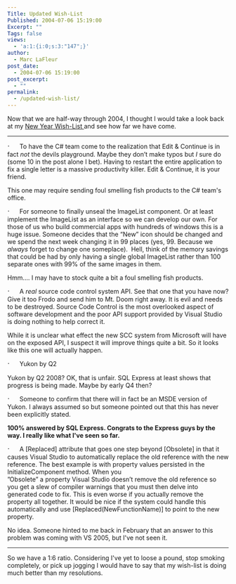 ```yaml
---
Title: Updated Wish-List
Published: 2004-07-06 15:19:00
Excerpt: ""
Tags: false
views:
  - 'a:1:{i:0;s:3:"147";}'
author:
  - Marc LaFleur
post_date:
  - 2004-07-06 15:19:00
post_excerpt:
  - ""
permalink:
  - /updated-wish-list/
---
```

<p>Now that we are half-way through 2004,&nbsp;I thought I would take a look back at my <a href="http://weblogs.asp.net/mlafleur/archive/2004/01/04/47472.aspx">New Year Wish-List </a>and see how far we have come. </p>
<p dir=ltr><font color=#006400></font><font face=Symbol size=3><span><span>
<hr id=null/>
&#183;<font face="Times New Roman" size=1><span>&nbsp;&nbsp;&nbsp;&nbsp;&nbsp;&nbsp;&nbsp;&nbsp; </span></font></span></span></font>To have the C# team come to the realization that Edit &amp; Continue is in fact <i><span>not</span></i> the devils playground. Maybe they don&#8217;t make typos but <i><span>I</span></i> sure do (some 10 in the post alone I bet). Having to restart the entire application to fix a single letter is a massive productivity killer. Edit &amp; Continue, it is your friend.</p>
<p dir=ltr>This one may require sending foul smelling fish products to the C# team's office. </p>
<p dir=ltr></p>
<p dir=ltr><font color=#006400></font><font face=Symbol size=3><span><span>&#183;<font face="Times New Roman" size=1><span>&nbsp;&nbsp;&nbsp;&nbsp;&nbsp;&nbsp;&nbsp;&nbsp; </span></font></span></span></font>For someone to finally unseal the ImageList component. Or at least implement the ImageList as an interface so we can develop our own. For those of us who build commercial apps with hundreds of windows this is a huge issue. Someone decides that the &#8220;New&#8221; icon should be changed and we spend the next week changing it in 99 places (yes, 99. Because we <i><span>always</span></i> forget to change one someplace).&nbsp; Hell, think of the memory savings that could be had by only having a single global ImageList rather than 100 separate ones with 99% of the same images in them.</p>
<p dir=ltr>Hmm.... I may have to stock quite a bit a foul smelling fish products.</p>
<p dir=ltr></p>
<p dir=ltr><font color=#006400></font><font face=Symbol size=3><span><span>&#183;<font face="Times New Roman" size=1><span>&nbsp;&nbsp;&nbsp;&nbsp;&nbsp;&nbsp;&nbsp;&nbsp; </span></font></span></span></font>A <i><span>real</span></i> source code control system API. See that one that you have now? Give it too Frodo and send him to Mt. Doom right away. It is evil and needs to be destroyed. Source Code Control is the most overlooked aspect of software development and the poor API support provided by Visual Studio is doing nothing to help correct it. </p>
<p dir=ltr>While it is unclear what effect the new SCC system from Microsoft will have on the exposed API, I suspect it will improve things quite a bit. So it looks like this one will actually happen.</p>
<p dir=ltr></p>
<p dir=ltr><font color=#006400></font><font face=Symbol size=3><span><span>&#183;<font face="Times New Roman" size=1><span>&nbsp;&nbsp;&nbsp;&nbsp;&nbsp;&nbsp;&nbsp;&nbsp; </span></font></span></span></font>Yukon by Q2</p>
<p dir=ltr>Yukon by Q2 2008? OK, that is unfair. SQL Express at least shows that progress is being made. Maybe by early Q4 then?</p>
<p dir=ltr></p>
<p dir=ltr><font color=#006400></font><font face=Symbol size=3><span><span>&#183;<font face="Times New Roman" size=1><span>&nbsp;&nbsp;&nbsp;&nbsp;&nbsp;&nbsp;&nbsp;&nbsp; </span></font></span></span></font>Someone to confirm that there will in fact be an MSDE version of Yukon. I always assumed so but someone pointed out that this has never been explicitly stated.</p>
<p dir=ltr><strong>100% answered by SQL Express. Congrats to the Express guys by the way. I really like what I've seen so far.</strong></p>
<p dir=ltr></p>
<p dir=ltr><font color=#006400></font><font face=Symbol size=3><span><span>&#183;<font face="Times New Roman" size=1><span>&nbsp;&nbsp;&nbsp;&nbsp;&nbsp;&nbsp;&nbsp;&nbsp; </span></font></span></span></font>A [Replaced] attribute that goes one step beyond [Obsolete] in that it causes Visual Studio to automatically replace the old reference with the new reference. The best example is with property values persisted in the InitializeComponent method. When you <br />&#8221;Obsolete&#8221; a property Visual Studio doesn&#8217;t remove the old reference so you get a slew of compiler warnings that you must then delve into generated code to fix. This is even worse if you actually remove the property all together. It would be nice if the system could handle this automatically and use [Replaced(NewFunctionName)] to point to the new property. </p>
<p dir=ltr>No idea. Someone hinted to me back in February that an answer to this problem was coming with VS 2005, but I've not seen it. </p>
<p>
<hr id=null/>
So we have a 1:6 ratio. Considering I've yet to loose a pound, stop smoking completely, or pick up jogging I would have to say that my wish-list is doing much better than my resolutions. </p>